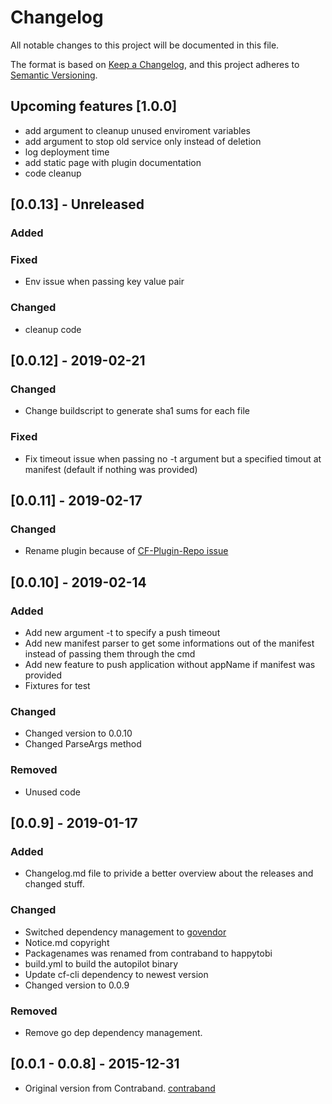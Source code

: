 # Changelog
All notable changes to this project will be documented in this file.

The format is based on [Keep a Changelog](https://keepachangelog.com/en/1.0.0/),
and this project adheres to [Semantic Versioning](https://semver.org/spec/v2.0.0.html).

## Upcoming features [1.0.0]
- add argument to cleanup unused enviroment variables
- add argument to stop old service only instead of deletion
- log deployment time 
- add static page with plugin documentation
- code cleanup

## [0.0.13] - Unreleased
### Added

### Fixed
- Env issue when passing key value pair

### Changed
- cleanup code

## [0.0.12] - 2019-02-21
### Changed
- Change buildscript to generate sha1 sums for each file

### Fixed
- Fix timeout issue when passing no -t argument but a specified timout at manifest (default if nothing was provided)


## [0.0.11] - 2019-02-17
### Changed
- Rename plugin because of [CF-Plugin-Repo issue](https://github.com/cloudfoundry/cli-plugin-repo/pull/282#issuecomment-463328661)

## [0.0.10] - 2019-02-14
### Added
- Add new argument -t to specify a push timeout
- Add new manifest parser to get some informations out of the manifest instead of passing them through the cmd
- Add new feature to push application without appName if manifest was provided
- Fixtures for test

### Changed
- Changed version to 0.0.10
- Changed ParseArgs method

### Removed
- Unused code

## [0.0.9] - 2019-01-17
### Added
- Changelog.md file to privide a better overview about the releases and changed stuff.

### Changed
- Switched dependency management to [govendor](https://github.com/kardianos/govendor)
- Notice.md copyright
- Packagenames was renamed from contraband to happytobi
- build.yml to build the autopilot binary
- Update cf-cli dependency to newest version
- Changed version to 0.0.9

### Removed
- Remove go dep dependency management.


## [0.0.1 - 0.0.8] - 2015-12-31
- Original version from Contraband. [contraband](https://github.com/contraband/autopilot)
